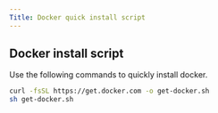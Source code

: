 ```yaml
---
Title: Docker quick install script
---
```


## Docker install script
Use the following commands to quickly install docker.
```bash
curl -fsSL https://get.docker.com -o get-docker.sh
sh get-docker.sh
```